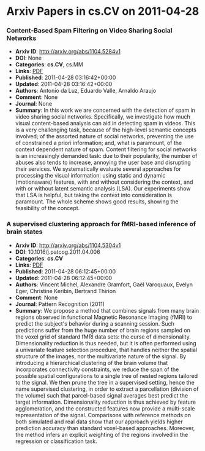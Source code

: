 # Arxiv Papers in cs.CV on 2011-04-28
### Content-Based Spam Filtering on Video Sharing Social Networks
- **Arxiv ID**: http://arxiv.org/abs/1104.5284v1
- **DOI**: None
- **Categories**: **cs.CV**, cs.MM
- **Links**: [PDF](http://arxiv.org/pdf/1104.5284v1)
- **Published**: 2011-04-28 03:16:42+00:00
- **Updated**: 2011-04-28 03:16:42+00:00
- **Authors**: Antonio da Luz, Eduardo Valle, Arnaldo Araujo
- **Comment**: None
- **Journal**: None
- **Summary**: In this work we are concerned with the detection of spam in video sharing social networks. Specifically, we investigate how much visual content-based analysis can aid in detecting spam in videos. This is a very challenging task, because of the high-level semantic concepts involved; of the assorted nature of social networks, preventing the use of constrained a priori information; and, what is paramount, of the context dependent nature of spam. Content filtering for social networks is an increasingly demanded task: due to their popularity, the number of abuses also tends to increase, annoying the user base and disrupting their services. We systematically evaluate several approaches for processing the visual information: using static and dynamic (motionaware) features, with and without considering the context, and with or without latent semantic analysis (LSA). Our experiments show that LSA is helpful, but taking the context into consideration is paramount. The whole scheme shows good results, showing the feasibility of the concept.



### A supervised clustering approach for fMRI-based inference of brain states
- **Arxiv ID**: http://arxiv.org/abs/1104.5304v1
- **DOI**: 10.1016/j.patcog.2011.04.006
- **Categories**: **cs.CV**
- **Links**: [PDF](http://arxiv.org/pdf/1104.5304v1)
- **Published**: 2011-04-28 06:12:45+00:00
- **Updated**: 2011-04-28 06:12:45+00:00
- **Authors**: Vincent Michel, Alexandre Gramfort, Gaël Varoquaux, Evelyn Eger, Christine Keribin, Bertrand Thirion
- **Comment**: None
- **Journal**: Pattern Recognition (2011)
- **Summary**: We propose a method that combines signals from many brain regions observed in functional Magnetic Resonance Imaging (fMRI) to predict the subject's behavior during a scanning session. Such predictions suffer from the huge number of brain regions sampled on the voxel grid of standard fMRI data sets: the curse of dimensionality. Dimensionality reduction is thus needed, but it is often performed using a univariate feature selection procedure, that handles neither the spatial structure of the images, nor the multivariate nature of the signal. By introducing a hierarchical clustering of the brain volume that incorporates connectivity constraints, we reduce the span of the possible spatial configurations to a single tree of nested regions tailored to the signal. We then prune the tree in a supervised setting, hence the name supervised clustering, in order to extract a parcellation (division of the volume) such that parcel-based signal averages best predict the target information. Dimensionality reduction is thus achieved by feature agglomeration, and the constructed features now provide a multi-scale representation of the signal. Comparisons with reference methods on both simulated and real data show that our approach yields higher prediction accuracy than standard voxel-based approaches. Moreover, the method infers an explicit weighting of the regions involved in the regression or classification task.



